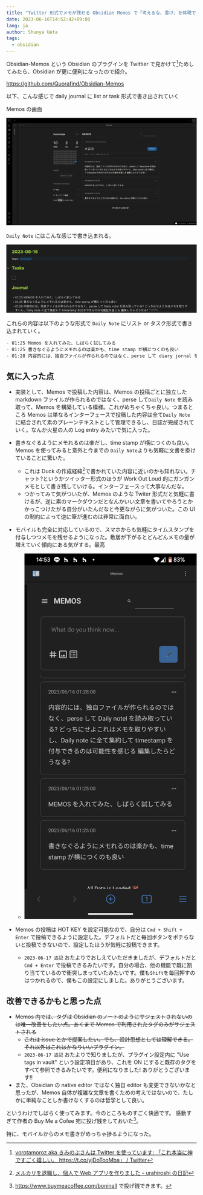 ```yaml
---
title: "Twitter 形式でメモが残せる Obsidian Memos で「考えるな、書け」を体現できるくらい筆が進むようになった"
date: 2023-06-16T14:52:42+09:00
lang: ja
author: Shunya Ueta
tags:
  - obsidian
---
```


Obsidian-Memos という Obsidian のプラグインを Twittier で見かけて[^twitter]ためしてみたら、Obsidian が更に便利になったので紹介。

https://github.com/Quorafind/Obsidian-Memos

以下、こんな感じで daily journal に list or task 形式で書き出されていく

Memos の画面

![Memos in PC](/posts/2023-06-16-1452/images/Memos-pc.png)

`Daily Note` にはこんな感じで書き込まれる。

![Memos in daily note](/posts/2023-06-16-1452/images/Memos-in-daily-note.png)

これらの内容は以下のような形式で `Daily Note` にリスト or タスク形式で書き込まれていく。

```markdown
- 01:25 Memos を入れてみた、しばらく試してみる
- 01:25 書きなぐるようにメモれるのは楽かも、time stamp が横につくのも良い
- 01:28 内容的には、独自ファイルが作られるのではなく、perse して diary jornal を読み取っている? どっちにせよこれはメモを取りやすいし、diary jornal に全て集約して timestamp を付与できるのは可能性を感じる 編集したらどうなる? ^1ycr7q
```

## 気に入った点

- 実装として、Memos で投稿した内容は、Memos の投稿ごとに独立した markdown ファイルが作られるのではなく、perse して`Daily Note` を読み取って、Memos を構築している模様。これがめちゃくちゃ良い。つまるところ Memos は単なるインターフェースで投稿した内容は全て`Daily Note` に結合されて素のプレーンテキストとして管理できるし、日誌が完成されていく。なんか火星の人の Log entry みたいで気に入った。
- 書きなぐるようにメモれるのは楽だし、time stamp が横につくのも良い。Memos を使ってみると意外と今までの `Daily Note`よりも気軽に文書を掛けていることに驚いた。
  - これは Duck の作成経緯[^duck]で書かれていた内容に近いのかも知れない。チャット?というかツイッター形式のほうが Work Out Loud 的にガンガンメモとして書き残していける。インターフェースって大事なんだな。
  - つかってみて気がついたが、Memos のような Twiter 形式だと気軽に書けるが、逆に素のマークダウンだとなんかいい文章を書いてやろうとかかっこつけたがる自分がいたんだなと今更ながらに気がついた。この UI の制約によって逆に筆が進むのは非常に面白い。
- モバイルも完全に対応しているので、スマホからも気軽にタイムスタンプを付与しつつメモを残せるようになった。敷居が下がるとどんどんメモの量が増えていく傾向にある気がする。最高

  - ![Memos in Android](/posts/2023-06-16-1452/images/Memos-android.png)

- Memos の投稿は HOT KEY を設定可能なので、自分は `Cmd + Shift + Enter` で投稿できるように設定した。デフォルトだと毎回ボタンをポチらないと投稿できないので、設定したほうが気軽に投稿できます。
  - `2023-06-17 追記` おたよりでおしえていただきましたが、デフォルトだと `Cmd + Enter` で投稿できるみたいです。自分の場合、他の機能で既に割り当てているので衝突しまっていたみたいです。僕も`Shift`を毎回押すのはつかれるので、僕もこの設定にしました。ありがとうございます。

## 改善できるかもと思った点

- ~~Memos 内では、タグは Obsidian のノートのようにサジェストされないのは唯一改善をしたい点。あくまで Memos で利用されたタグのみがサジェストされる~~
  - ~~これは issue とかで提案したい。でも、設計思想としては理解できる。それ以外はこれはかなりいいプラグイン。~~
  - `2023-06-17 追記` おたよりで知りましたが、プラグイン設定内に "Use tags in vault" という設定項目があり、これを ON にすると既存のタグをすべて参照できるみたいです。便利になりました! ありがとうございます!!
- また、Obsidian の native editor ではなく独自 editor も変更できないかなと思ったが、Memos 自体が複雑な文章を書くための考えではないので、たしかに単純なことしか書けなくするのは哲学として良い。

というわけでしばらく使ってみます。今のところものすごく快適です。
感動すぎて作者の Buy Me a Cofee 宛に投げ銭をしておいた[^bmc]。

特に、モバイルからのメモ書きがめっちゃ捗るようになった。

[^bmc]: https://www.buymeacoffee.com/boninall で投げ銭できます。
[^twitter]: [vorotamoroz aka きみのぶさんは Twitter を使っています: 「これ本当に神ですごく嬉しい。 https://t\.co/yjDoTooMba」 / Twitter](https://twitter.com/vorotamoroz/status/1669315863777021954)
[^duck]: [メルカリを退職し、個人で Web アプリを作りました \- urahiroshi の日記](https://urahiroshi.hatenablog.com/entry/2023/04/25/132958)
